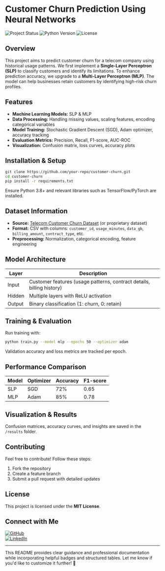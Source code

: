 # **Customer Churn Prediction Using Neural Networks**
![Project Status](https://img.shields.io/badge/status-Active-brightgreen) ![Python Version](https://img.shields.io/badge/python-3.8%2B-blue) ![License](https://img.shields.io/badge/license-MIT-lightgrey)

## **Overview**
This project aims to predict customer churn for a telecom company using historical usage patterns. We first implement a **Single-Layer Perceptron (SLP)** to classify customers and identify its limitations. To enhance prediction accuracy, we upgrade to a **Multi-Layer Perceptron (MLP)**. The model can help businesses retain customers by identifying high-risk churn profiles.

## **Features**
- **Machine Learning Models:** SLP & MLP
- **Data Processing:** Handling missing values, scaling features, encoding categorical variables
- **Model Training:** Stochastic Gradient Descent (SGD), Adam optimizer, accuracy tracking
- **Evaluation Metrics:** Precision, Recall, F1-score, AUC-ROC
- **Visualization:** Confusion matrix, loss curves, accuracy plots

## **Installation & Setup**
```bash
git clone https://github.com/your-repo/customer-churn.git
cd customer-churn
pip install -r requirements.txt
```
Ensure Python 3.8+ and relevant libraries such as TensorFlow/PyTorch are installed.

## **Dataset Information**
- **Source:** [Telecom Customer Churn Dataset](https://www.kaggle.com/datasets) (or proprietary dataset)
- **Format:** CSV with columns: `customer_id`, `usage_minutes`, `data_gb`, `billing_amount`, `contract_type`, etc.
- **Preprocessing:** Normalization, categorical encoding, feature engineering

## **Model Architecture**
| Layer | Description |
|-------|------------|
| Input | Customer features (usage patterns, contract details, billing history) |
| Hidden | Multiple layers with ReLU activation |
| Output | Binary classification (1: churn, 0: retain) |

## **Training & Evaluation**
Run training with:
```bash
python train.py --model mlp --epochs 50 --optimizer adam
```
Validation accuracy and loss metrics are tracked per epoch.

## **Performance Comparison**
| Model | Optimizer | Accuracy | F1-score |
|-------|-----------|---------|---------|
| SLP   | SGD      | 72%     | 0.65    |
| MLP   | Adam     | 85%     | 0.78    |

## **Visualization & Results**
Confusion matrices, accuracy curves, and insights are saved in the `/results` folder.

## **Contributing**
Feel free to contribute! Follow these steps:
1. Fork the repository
2. Create a feature branch
3. Submit a pull request with detailed updates

## **License**
This project is licensed under the **MIT License**.

## **Connect with Me**
[![GitHub](https://img.shields.io/badge/GitHub-Profile-blue?logo=github)](https://github.com/aadilchavhan)  
[![LinkedIn](https://img.shields.io/badge/LinkedIn-Profile-blue?logo=linkedin)](https://linkedin.com/in/aadilchavhan)  

---

This README provides clear guidance and professional documentation while incorporating helpful badges and structured tables. Let me know if you'd like to customize it further! 🚀
